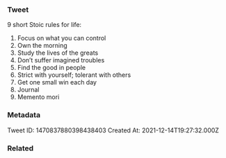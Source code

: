 ### Tweet
9 short Stoic rules for life:

1. Focus on what you can control
2. Own the morning
3. Study the lives of the greats 
4. Don’t suffer imagined troubles
5. Find the good in people
6. Strict with yourself; tolerant with others
7. Get one small win each day
8. Journal
9. Memento mori

### Metadata
Tweet ID: 1470837880398438403
Created At: 2021-12-14T19:27:32.000Z

### Related

